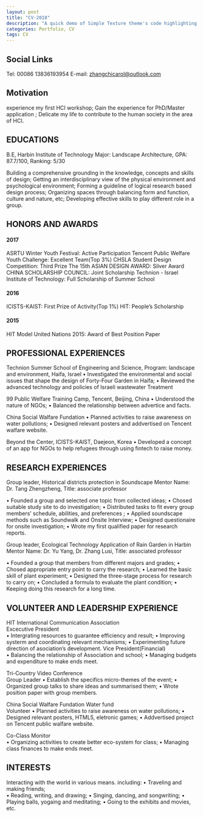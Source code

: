 ```yaml
---
layout: post
title: "CV-2018"
description: "A quick demo of Simple Texture theme's code highlighting features"
categories: Portfolio, CV
tags: CV
---
```



## Social Links


Tel: 00086 13836193954
E-mail: zhangchicarol@outlook.com



## Motivation


experience my first HCI workshop; 
Gain the experience for PhD/Master application ;
Delicate my life to contribute to the human society in the area of HCI.




## EDUCATIONS
    

B.E, Harbin Institute of Technology
Major: Landscape Architecture, GPA: 87.7/100, Ranking: 5/30   
   
Building a comprehensive grounding in the knowledge, concepts and skills of design;
Getting an interdisciplinary view of the physical environment and psychological environment;
Forming a guideline of logical research based design process; 
Organizing spaces through balancing form and function, culture and nature, etc;
Developing effective skills to play different role in a group.

## HONORS AND AWARDS

#### 2017 

ASRTU Winter Youth Festival: Active Participation
Tencent Public Welfare Youth Challenge: Excellent Team(Top 3%)
CHSLA Student Design Competition: Third Prize
The 15th ASIAN DESIGN AWARD: Silver Award
CHINA SCHOLARSHIP COUNCIL: Joint Scholarship
Technion - Israel Institute of Technology: Full Scholarship of Summer School

#### 2016
ICISTS-KAIST: First Prize of Activity(Top 1%)
HIT: People’s Scholarship


#### 2015
HIT Model United Nations 2015: Award of Best Position Paper




## PROFESSIONAL EXPERIENCES

Technion Summer School of Engineering and Science,
Program: landscape and environment, Haifa, Israel
• Investigated the environmental and social issues that shape the design of Forty-Four Garden in Haifa;
• Reviewed the advanced technology and policies of Israeli wastewater Treatment 



99 Public Welfare Training Camp, Tencent, Beijing, China
• Understood the nature of NGOs;
• Balanced the relationship between advertice and facts.


China Social Walfare Fundation 
• Planned activities to raise awareness on water pollutions;
• Designed relevant posters and addvertised on Tencent walfare website.


Beyond the Center, ICISTS-KAIST, Daejeon, Korea
• Developed a concept of an app for NGOs to help refugees through using fintech to raise money. 

## RESEARCH EXPERIENCES


Group leader, Historical districts protection in Soundscape
Mentor Name: Dr. Tang Zhengzheng, Title: associate professor

• Founded a group and selected one topic from collected ideas;
• Chosed suitable study site to do investigation;
• Distributed tasks to fit every group members’ schedule, abilities, and preferences ;
• Applied soundscape methods such as Soundwalk and Onsite Interview;
• Designed questionaire for onsite investigation;
• Wrote my first qualified paper for research reports.

Group leader, Ecological Technology Application of Rain Garden in Harbin 
Mentor Name: Dr. Yu Yang, Dr. Zhang Lusi, Title: associated professor

• Founded a group that members from different majors and grades; 
• Chosed appropriate entry point to carry the research;
• Learned the basic skill of plant experiment; 
• Designed the three-stage process for research to carry on;
• Concluded a formula to evaluate the plant condition; 
• Keeping doing this research for a long time.


## VOLUNTEER AND LEADERSHIP EXPERIENCE


HIT International Communication Association    
Excecutive President                                         
• Intergrating resources to guarantee efficiency and result;
• Improving systerm and coordinating relevant mechanisms;
• Experimenting future direction of asociation’s  development.
Vice President(Financial)  
• Balancing the relationship of Association and school;
• Managing budgets and expenditure to make ends meet.

Tri-Country Video Conference                              
Group Leader 
• Establish the specifics micro-themes of the event;
• Organized group talks to share ideas and summarised them; 
• Wrote position paper with group members.


China Social Walfare Fundation Water fund                              
Volunteer 
• Planned activities to raise awareness on water pollutions;
• Designed relevant posters, HTML5, eletronic games; 
• Addvertised project on Tencent public walfare website.


Co-Class Monitor                              
• Organizing activities to create better eco-system for class; 
• Managing class finances to make ends meet.



## INTERESTS


Interacting with the world in various
means. including:
• Traveling and making friends;  
• Reading, writing, and drawing;
• Singing, dancing, and songwriting;
• Playing balls, yogaing and meditating;
• Going to the exhibits and movies, etc.

